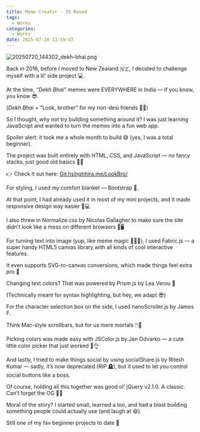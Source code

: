 ```yaml
---
title: Meme Creator - JS Based
tags:
  - Works
categories:
  - Works
date: 2025-07-20 13:59:47
---
```

![20250720_144302_dekh-bhai.png](/images/Works/20250720_144302_dekh-bhai.png)

Back in 2016, before I moved to New Zealand 🇳🇿, I decided to challenge myself with a lil’ side project 💻.

At the time, _“Dekh Bhai”_ memes were EVERYWHERE in India — if you know, you know 😎.

(_Dekh Bhai_ = “Look, brother” for my non-desi friends 👀🧔)

So I thought, why not try building something around it? I was just learning JavaScript and wanted to turn the memes into a fun web app.

Spoiler alert: it took me a whole month to build 😅 (yes, I was a total beginner).

The project was built entirely with HTML, CSS, and JavaScript — no fancy stacks, just good old basics 🔧🧱

👉 Check it out here: [Git.hsinghhira.me/LookBro/](https://git.hsinghhira.me/LookBro/)

For styling, I used my comfort blanket — Bootstrap 🧶.

At that point, I had already used it in most of my mini projects, and it made responsive design way easier 📱💻

I also threw in Normalize.css by Nicolas Gallagher to make sure the site didn’t look like a mess on different browsers 🧹🖥️

For turning text into image (yup, like meme magic 🧙‍♂️✨), I used Fabric.js — a super handy HTML5 canvas library with all kinds of cool interactive features.

It even supports SVG-to-canvas conversions, which made things feel extra pro 💼

Changing text colors? That was powered by Prism.js by Lea Verou 🌈

(Technically meant for syntax highlighting, but hey, we adapt 😎)

For the character selection box on the side, I used nanoScroller.js by James F.

Think Mac-style scrollbars, but for us mere mortals 🖱️🍏

Picking colors was made easy with JSColor.js by Jan Odvarko — a cute little color picker that just worked 🎨👌

And lastly, I tried to make things social by using socialShare.js by Ritesh Kumar — sadly, it’s now deprecated (RIP 🪦), but it used to let you control social buttons like a boss.

Of course, holding all this together was good ol’ jQuery v2.1.0. A classic. Can’t forget the OG 💾💙

Moral of the story? I started small, learned a ton, and had a blast building something people could actually use (and laugh at 😄).

Still one of my fav beginner projects to date 💯

